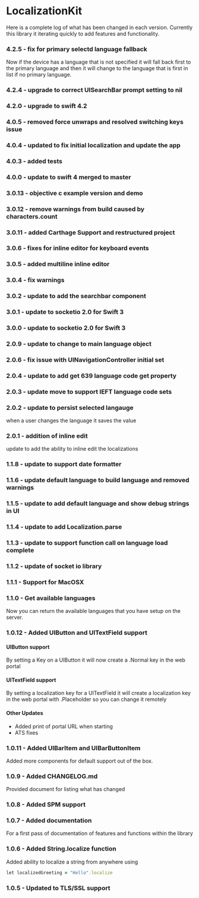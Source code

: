 # LocalizationKit
Here is a complete log of what has been changed in each version. Currently this library it iterating quickly to add features and functionality.
### 4.2.5 - fix for primary selectd language fallback
Now if the device has a language that is not specified it will fall back first to the primary language and then it will change to the language that is first in list if no primary language.
### 4.2.4 - upgrade to correct UISearchBar prompt setting to nil
### 4.2.0 - upgrade to swift 4.2
### 4.0.5 - removed force unwraps and resolved switching keys issue
### 4.0.4 - updated to fix initial localization and update the app
### 4.0.3 - added tests
### 4.0.0 - update to swift 4 merged to master
### 3.0.13 - objective c example version  and demo
### 3.0.12 - remove warnings from build caused by characters.count
### 3.0.11 - added Carthage Support and restructured project
### 3.0.6 - fixes for inline editor for keyboard events
### 3.0.5 - added multiline inline editor
### 3.0.4 - fix warnings
### 3.0.2 - update to add the searchbar component
### 3.0.1 - update to socketio 2.0 for Swift 3
### 3.0.0 - update to socketio 2.0 for Swift 3
### 2.0.9 - update to change to main language object
### 2.0.6 - fix issue with UINavigationController initial set
### 2.0.4 - update to add get 639 language code get property
### 2.0.3 - update move to support IEFT language code sets
### 2.0.2 - update to persist selected langauge
when a user changes the language it saves the value
### 2.0.1 - addition of inline edit
update to add the ability to inline edit the localizations
### 1.1.8 - update to support date formatter
### 1.1.6 - update default language to build language and removed warnings
### 1.1.5 - update to add default language and show debug strings in UI
### 1.1.4 - update to add Localization.parse
### 1.1.3 - update to support function call on language load complete
### 1.1.2 - update of socket io library
### 1.1.1 - Support for MacOSX

### 1.1.0 - Get available languages
Now you can return the available languages that you have setup on the server.

### 1.0.12 - Added UIButton and UITextField support
#### UIButton support
By setting a Key on a UIButton it will now create a .Normal key in the web portal
#### UITextField support
By setting a localization key for a UITextField it will create a localization key in the web portal with .Placeholder so you can change it remotely
#### Other Updates
- Added print of portal URL when starting
- ATS fixes

### 1.0.11 - Added UIBarItem and UIBarButtonItem
Added more components for default support out of the box.

### 1.0.9 - Added CHANGELOG.md
Provided document for listing what has changed

### 1.0.8 - Added SPM support

### 1.0.7 - Added documentation
For a first pass of documentation of features and functions within the library

### 1.0.6 - Added String.localize function
Added ability to localize a string from anywhere using 
```ruby
let localizedGreeting = "Hello".localize
```
### 1.0.5 - Updated to TLS/SSL support
